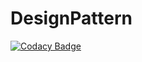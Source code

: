 # DesignPattern
[![Codacy Badge](https://api.codacy.com/project/badge/Grade/dbb31f3241244090be69be8ae3dc80d0)](https://app.codacy.com/manual/ParkHyeonJae/DesignPattern?utm_source=github.com&utm_medium=referral&utm_content=ParkHyeonJae/DesignPattern&utm_campaign=Badge_Grade_Dashboard)